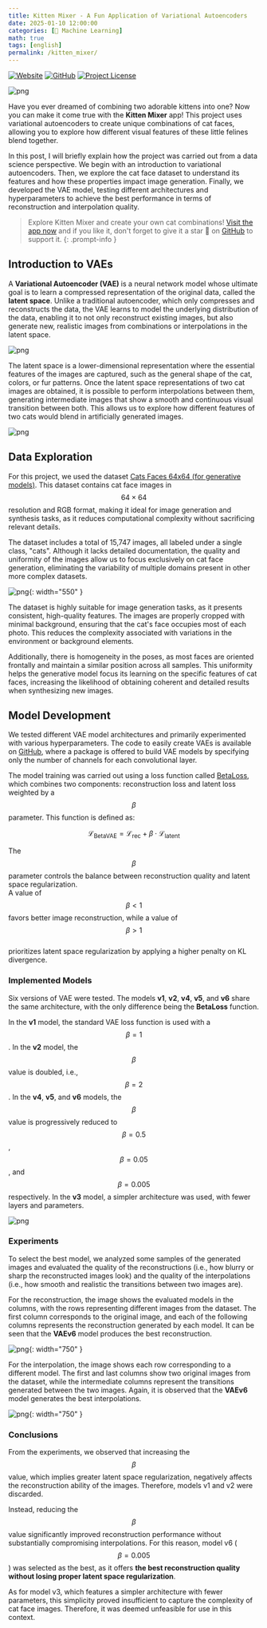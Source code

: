 ```yaml
---
title: Kitten Mixer - A Fun Application of Variational Autoencoders
date: 2025-01-10 12:00:00
categories: [🧠 Machine Learning]
math: true
tags: [english]
permalink: /kitten_mixer/
---
```


[![Website](https://img.shields.io/badge/Website-Kitten%20Mixer-blue)](https://mezclador-gatitos.streamlit.app/)
[![GitHub](https://img.shields.io/badge/Repository-%20GitHub-blue)](https://github.com/dylannalex/mezclador_de_gatitos/blob/main/README.md)
[![Project License](https://img.shields.io/github/license/dylannalex/mezclador_de_gatitos?color=blue)](https://github.com/dylannalex/mezclador_de_gatitos/blob/main/LICENSE)

![png](/assets/img/posts/2025-01-10-kitten_mixer/cats.jpg)

Have you ever dreamed of combining two adorable kittens into one? Now you can make it come true with the **Kitten Mixer** app! This project uses variational autoencoders to create unique combinations of cat faces, allowing you to explore how different visual features of these little felines blend together.

In this post, I will briefly explain how the project was carried out from a data science perspective. We begin with an introduction to variational autoencoders. Then, we explore the cat face dataset to understand its features and how these properties impact image generation. Finally, we developed the VAE model, testing different architectures and hyperparameters to achieve the best performance in terms of reconstruction and interpolation quality.

> Explore Kitten Mixer and create your own cat combinations! 
[Visit the app now](https://mezclador-gatitos.streamlit.app/) and if you like it, 
don't forget to give it a star 🌟 on [GitHub](https://github.com/dylannalex/mezclador_de_gatitos/blob/main/README.en.md) to support it.
{: .prompt-info }

## Introduction to VAEs

A **Variational Autoencoder (VAE)** is a neural network model whose ultimate goal is to learn
a compressed representation of the original data, called the **latent space**.
Unlike a traditional autoencoder, which only compresses and reconstructs the data, the VAE learns
to model the underlying distribution of the data, enabling it to not only reconstruct existing images,
but also generate new, realistic images from combinations or interpolations in the latent space.

![png](/assets/img/posts/2025-01-10-kitten_mixer/vae_example.png)

The latent space is a lower-dimensional representation where the essential features
of the images are captured, such as the general shape of the cat, colors, or fur patterns.
Once the latent space representations of two cat images are obtained, it is possible 
to perform interpolations between them, generating intermediate images that show a smooth 
and continuous visual transition between both. This allows us to explore how different 
features of two cats would blend in artificially generated images.

![png](/assets/img/posts/2025-01-10-kitten_mixer/interpolation_example.png)

## Data Exploration

For this project, we used the dataset [Cats Faces 64x64 (for generative models)](https://www.kaggle.com/datasets/spandan2/cats-faces-64x64-for-generative-models/data). This dataset contains cat face images in $$64 \times 64$$ resolution and RGB format, making it ideal for image generation and synthesis tasks, as it reduces computational complexity without sacrificing relevant details.

The dataset includes a total of 15,747 images, all labeled under a single class, "cats". Although it lacks detailed documentation, the quality and uniformity of the images allow us to focus exclusively on cat face generation, eliminating the variability of multiple domains present in other more complex datasets.

![png](/assets/img/posts/2025-01-10-kitten_mixer/dataset_examples.png){: width="550" }

The dataset is highly suitable for image generation tasks, as it presents consistent, high-quality features. The images are properly cropped with minimal background, ensuring that the cat's face occupies most of each photo. This reduces the complexity associated with variations in the environment or background elements.

Additionally, there is homogeneity in the poses, as most faces are oriented frontally and maintain a similar position across all samples. This uniformity helps the generative model focus its learning on the specific features of cat faces, increasing the likelihood of obtaining coherent and detailed results when synthesizing new images.

## Model Development

We tested different VAE model architectures and primarily experimented with various hyperparameters. 
The code to easily create VAEs is available on 
[GitHub](https://github.com/dylannalex/mezclador_de_gatitos?tab=readme-ov-file#-package-for-vae-implementation), 
where a package is offered to build VAE models by specifying only the number of channels for each convolutional layer.

The model training was carried out using a loss function called [BetaLoss](https://github.com/dylannalex/mezclador_de_gatitos/blob/main/dev/src/vae.py#L137), 
which combines two components: reconstruction loss and latent loss weighted by a $$\beta$$ parameter. 
This function is defined as:

$$
\mathcal{L}_{\text{BetaVAE}} = \mathcal{L}_{\text{rec}} + \beta \cdot \mathcal{L}_{\text{latent}}
$$

The $$\beta$$ parameter controls the balance between reconstruction quality and latent space regularization.  
A value of $$\beta < 1$$ favors better image reconstruction, while a value of $$\beta > 1$$  
prioritizes latent space regularization by applying a higher penalty on KL divergence.

### Implemented Models

Six versions of VAE were tested. The models **v1**, **v2**, **v4**, **v5**, and **v6** share the same architecture, with 
the only difference being the **BetaLoss** function.

In the **v1** model, the standard VAE loss function is used with a $$\beta = 1$$. In the **v2** model, the $$\beta$$ value is doubled, i.e., $$\beta = 2$$. In the **v4**, 
**v5**, and **v6** models, the $$\beta$$ value is progressively reduced to $$\beta = 0.5$$, $$\beta = 0.05$$, and $$\beta = 0.005$$ 
respectively. In the **v3** model, a simpler architecture was used, with fewer layers and parameters.

![png](/assets/img/posts/2025-01-10-kitten_mixer/vae_architectures.png)

### Experiments

To select the best model, we analyzed some samples of the generated images and evaluated the quality 
of the reconstructions (i.e., how blurry or sharp the reconstructed images look) and the quality of the 
interpolations (i.e., how smooth and realistic the transitions between two images are).

For the reconstruction, the image shows the evaluated models in the columns, with 
the rows representing different images from the dataset. The first column corresponds to the original image, and 
each of the following columns represents the reconstruction generated by each model. It can be seen that the **VAEv6** model produces the best reconstruction.

![png](/assets/img/posts/2025-01-10-kitten_mixer/seleccion_de_modelo_por_reconstruccion.png){: width="750" }

For the interpolation, the image shows each row corresponding to a different model. The first and last columns 
show two original images from the dataset, while the intermediate columns represent the transitions 
generated between the two images. Again, it is observed that the **VAEv6** model generates the best interpolations.

![png](/assets/img/posts/2025-01-10-kitten_mixer/seleccion_de_modelo_por_interpolacion.png){: width="750" }

### Conclusions

From the experiments, we observed that increasing the $$\beta$$ value, which implies greater latent space regularization, negatively affects the reconstruction ability of the images. Therefore, models v1 and v2 were discarded.  

Instead, reducing the $$\beta$$ value significantly improved reconstruction performance without substantially compromising interpolations. For this reason, model v6 ($$\beta = 0.005$$) was selected as the best, as it offers **the best reconstruction quality without losing proper latent space regularization**.

As for model v3, which features a simpler architecture with fewer parameters, this simplicity proved insufficient to capture the complexity of cat face images. Therefore, it was deemed unfeasible for use in this context.

